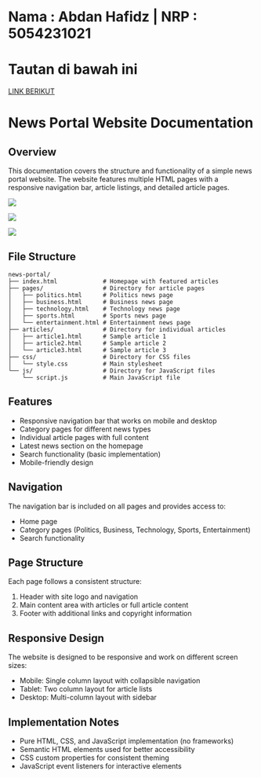 # Nama : Abdan Hafidz | NRP : 5054231021

# Tautan di bawah ini

<a href="https://abdanhafidz.com/news-portal">LINK BERIKUT </a>

# News Portal Website Documentation

## Overview

This documentation covers the structure and functionality of a simple news portal website. The website features multiple HTML pages with a responsive navigation bar, article listings, and detailed article pages.

![](assets/docgif1.gif)

![](assets/20250319_013458_docgif2.gif)


![](assets/20250319_013741_docgif3.gif)

## File Structure

```
news-portal/
├── index.html             # Homepage with featured articles
├── pages/                 # Directory for article pages
│   ├── politics.html      # Politics news page
│   ├── business.html      # Business news page
│   ├── technology.html    # Technology news page
│   ├── sports.html        # Sports news page
│   └── entertainment.html # Entertainment news page
├── articles/              # Directory for individual articles
│   ├── article1.html      # Sample article 1
│   ├── article2.html      # Sample article 2
│   └── article3.html      # Sample article 3
├── css/                   # Directory for CSS files
│   └── style.css          # Main stylesheet
└── js/                    # Directory for JavaScript files
    └── script.js          # Main JavaScript file
```

## Features

- Responsive navigation bar that works on mobile and desktop
- Category pages for different news types
- Individual article pages with full content
- Latest news section on the homepage
- Search functionality (basic implementation)
- Mobile-friendly design

## Navigation

The navigation bar is included on all pages and provides access to:

- Home page
- Category pages (Politics, Business, Technology, Sports, Entertainment)
- Search functionality

## Page Structure

Each page follows a consistent structure:

1. Header with site logo and navigation
2. Main content area with articles or full article content
3. Footer with additional links and copyright information

## Responsive Design

The website is designed to be responsive and work on different screen sizes:

- Mobile: Single column layout with collapsible navigation
- Tablet: Two column layout for article lists
- Desktop: Multi-column layout with sidebar

## Implementation Notes

- Pure HTML, CSS, and JavaScript implementation (no frameworks)
- Semantic HTML elements used for better accessibility
- CSS custom properties for consistent theming
- JavaScript event listeners for interactive elements
